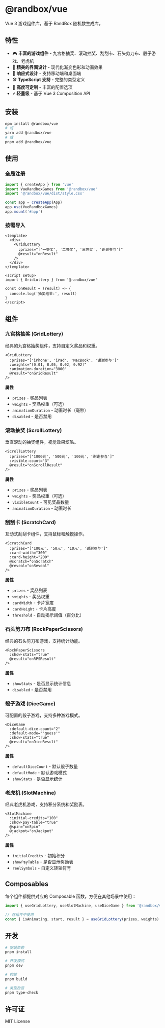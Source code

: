 # @randbox/vue

Vue 3 游戏组件库，基于 RandBox 随机数生成库。

## 特性

- 🎮 **丰富的游戏组件** - 九宫格抽奖、滚动抽奖、刮刮卡、石头剪刀布、骰子游戏、老虎机
- 🎨 **精美的界面设计** - 现代化渐变色彩和动画效果
- 📱 **响应式设计** - 支持移动端和桌面端
- 🛠 **TypeScript 支持** - 完整的类型定义
- 🎯 **高度可定制** - 丰富的配置选项
- ⚡ **轻量级** - 基于 Vue 3 Composition API

## 安装

```bash
npm install @randbox/vue
# 或
yarn add @randbox/vue
# 或
pnpm add @randbox/vue
```

## 使用

### 全局注册

```typescript
import { createApp } from 'vue'
import VueRandboxGames from '@randbox/vue'
import '@randbox/vue/dist/style.css'

const app = createApp(App)
app.use(VueRandboxGames)
app.mount('#app')
```

### 按需导入

```vue
<template>
  <div>
    <GridLottery
      :prizes="['一等奖', '二等奖', '三等奖', '谢谢参与']"
      @result="onResult"
    />
  </div>
</template>

<script setup>
import { GridLottery } from '@randbox/vue'

const onResult = (result) => {
  console.log('抽奖结果:', result)
}
</script>
```

## 组件

### 九宫格抽奖 (GridLottery)

经典的九宫格抽奖组件，支持自定义奖品和权重。

```vue
<GridLottery
  :prizes="['iPhone', 'iPad', 'MacBook', '谢谢参与']"
  :weights="[0.01, 0.05, 0.02, 0.92]"
  :animation-duration="3000"
  @result="onGridResult"
/>
```

**属性**
- `prizes` - 奖品列表
- `weights` - 奖品权重（可选）
- `animationDuration` - 动画时长（毫秒）
- `disabled` - 是否禁用

### 滚动抽奖 (ScrollLottery)

垂直滚动的抽奖组件，视觉效果炫酷。

```vue
<ScrollLottery
  :prizes="['1000元', '500元', '100元', '谢谢参与']"
  :visible-count="3"
  @result="onScrollResult"
/>
```

**属性**
- `prizes` - 奖品列表
- `weights` - 奖品权重（可选）
- `visibleCount` - 可见奖品数量
- `animationDuration` - 动画时长

### 刮刮卡 (ScratchCard)

互动式刮刮卡组件，支持鼠标和触摸操作。

```vue
<ScratchCard
  :prizes="['100元', '50元', '10元', '谢谢参与']"
  :card-width="300"
  :card-height="200"
  @scratch="onScratch"
  @reveal="onReveal"
/>
```

**属性**
- `prizes` - 奖品列表
- `weights` - 奖品权重
- `cardWidth` - 卡片宽度
- `cardHeight` - 卡片高度
- `threshold` - 自动揭示阈值（百分比）

### 石头剪刀布 (RockPaperScissors)

经典的石头剪刀布游戏，支持统计功能。

```vue
<RockPaperScissors
  :show-stats="true"
  @result="onRPSResult"
/>
```

**属性**
- `showStats` - 是否显示统计信息
- `disabled` - 是否禁用

### 骰子游戏 (DiceGame)

可配置的骰子游戏，支持多种游戏模式。

```vue
<DiceGame
  :default-dice-count="2"
  :default-mode="'guess'"
  :show-stats="true"
  @result="onDiceResult"
/>
```

**属性**
- `defaultDiceCount` - 默认骰子数量
- `defaultMode` - 默认游戏模式
- `showStats` - 是否显示统计

### 老虎机 (SlotMachine)

经典老虎机游戏，支持积分系统和奖励表。

```vue
<SlotMachine
  :initial-credits="100"
  :show-pay-table="true"
  @spin="onSpin"
  @jackpot="onJackpot"
/>
```

**属性**
- `initialCredits` - 初始积分
- `showPayTable` - 是否显示奖励表
- `reelSymbols` - 自定义转轮符号

## Composables

每个组件都提供对应的 Composable 函数，方便在其他场景中使用：

```typescript
import { useGridLottery, useSlotMachine, useDiceGame } from '@randbox/vue'

// 在组件中使用
const { isAnimating, start, result } = useGridLottery(prizes, weights)
```

## 开发

```bash
# 安装依赖
pnpm install

# 开发模式
pnpm dev

# 构建
pnpm build

# 类型检查
pnpm type-check
```

## 许可证

MIT License